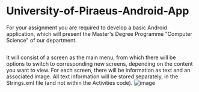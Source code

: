 # University-of-Piraeus-Android-App
For your assignment you are required to develop a basic Android application, which will present the Master's Degree Programme "Computer Science" of our department.
##
It will consist of a screen as the main menu, from which there will be options to switch to corresponding new screens, depending on the content you want to view.
For each screen, there will be information as text and an associated image. All text information will be stored separately, in the Strings.xml file (and not within the Activities code).
![image](https://user-images.githubusercontent.com/100516014/203850691-a5474262-f775-453c-a4f8-f0e9d3366f5b.png)
